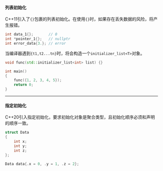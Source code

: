 #### 列表初始化

C++11引入了`{}`包裹的列表初始化。在使用`{}`时，如果存在丢失数据的风险，将产生报错。

```C++
int data_1{};     	// 0
int *pointer_1{}; 	// nullptr
int error_data{3.}; // error
```

当编译器遇到`{t1,t2...tn}`时，将会构造一个`initializer_list<T>`对象。

```cpp
void func(std::initializer_list<int> list) {}

int main()
{
    func({1, 2, 3, 4, 5});
    return 0;
}
```

---

#### 指定初始化

C++20引入指定初始化，要求初始化对象是聚合类型，且初始化顺序必须和声明的顺序一致。

```cpp
struct Data
{
    int x;
    int y;
    int z;
};

Data data{.x = 0, .y = 1, .z = 2};
```
